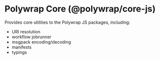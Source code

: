 # Polywrap Core (@polywrap/core-js)

Provides core utilities to the Polywrap JS packages, including:
 - URI resolution
 - workflow jobrunner
 - msgpack encoding/decoding
 - manifests
 - typings
